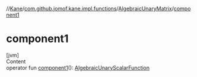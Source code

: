 //[Kane](../../index.md)/[com.github.jomof.kane.impl.functions](../index.md)/[AlgebraicUnaryMatrix](index.md)/[component1](component1.md)



# component1  
[jvm]  
Content  
operator fun [component1](component1.md)(): [AlgebraicUnaryScalarFunction](../-algebraic-unary-scalar-function/index.md)  



